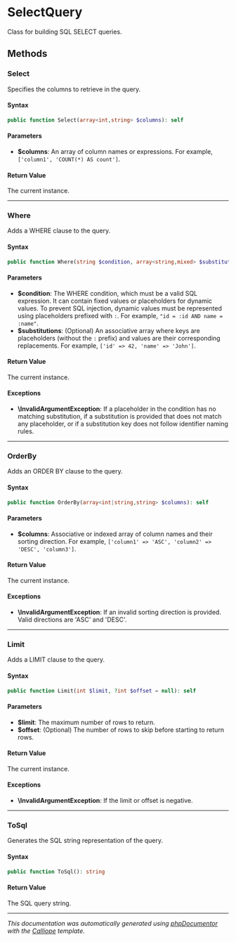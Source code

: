 # SelectQuery

Class for building SQL SELECT queries.

## Methods

### Select

Specifies the columns to retrieve in the query.

#### Syntax

```php
public function Select(array<int,string> $columns): self
```

#### Parameters

- **$columns**: An array of column names or expressions. For example, `['column1', 'COUNT(*) AS count']`.

#### Return Value

The current instance.

---

### Where

Adds a WHERE clause to the query.

#### Syntax

```php
public function Where(string $condition, array<string,mixed> $substitutions = []): self
```

#### Parameters

- **$condition**: The WHERE condition, which must be a valid SQL expression. It can contain fixed values or placeholders for dynamic values. To prevent SQL injection, dynamic values must be represented using placeholders prefixed with `:`. For example, `"id = :id AND name = :name"`.
- **$substitutions**: (Optional) An associative array where keys are placeholders (without the `:` prefix) and values are their corresponding replacements. For example, `['id' => 42, 'name' => 'John']`.

#### Return Value

The current instance.

#### Exceptions

- **\InvalidArgumentException**: If a placeholder in the condition has no matching substitution, if a substitution is provided that does not match any placeholder, or if a substitution key does not follow identifier naming rules.

---

### OrderBy

Adds an ORDER BY clause to the query.

#### Syntax

```php
public function OrderBy(array<int|string,string> $columns): self
```

#### Parameters

- **$columns**: Associative or indexed array of column names and their sorting direction. For example, `['column1' => 'ASC', 'column2' => 'DESC', 'column3']`.

#### Return Value

The current instance.

#### Exceptions

- **\InvalidArgumentException**: If an invalid sorting direction is provided. Valid directions are 'ASC' and 'DESC'.

---

### Limit

Adds a LIMIT clause to the query.

#### Syntax

```php
public function Limit(int $limit, ?int $offset = null): self
```

#### Parameters

- **$limit**: The maximum number of rows to return.
- **$offset**: (Optional) The number of rows to skip before starting to return rows.

#### Return Value

The current instance.

#### Exceptions

- **\InvalidArgumentException**: If the limit or offset is negative.

---

### ToSql

Generates the SQL string representation of the query.

#### Syntax

```php
public function ToSql(): string
```

#### Return Value

The SQL query string.

---

*This documentation was automatically generated using [phpDocumentor](http://www.phpdoc.org/) with the [Calliope](https://github.com/DaphneWebFramework/Calliope) template.*
